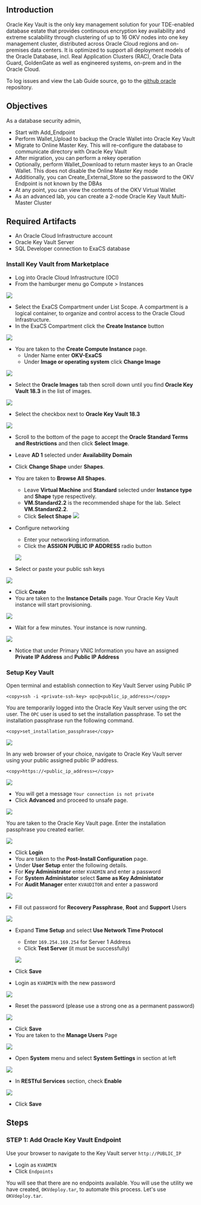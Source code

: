 ## Introduction

Oracle Key Vault is the only key management solution for your TDE-enabled database estate that provides continuous encryption key availability and extreme scalability through clustering of up to 16 OKV nodes into one key management cluster, distributed across Oracle Cloud regions and on-premises data centers. It is optimized to support all deployment models of the Oracle Database, incl. Real Application Clusters (RAC), Oracle Data Guard, GoldenGate as well as engineered systems, on-prem and in the Oracle Cloud.

To log issues and view the Lab Guide source, go to the [github oracle](https://github.com/oracle/learning-library/issues/new) repository.

## Objectives

As a database security admin,

- Start with Add_Endpoint
- Perform Wallet_Upload to backup the Oracle Wallet into Oracle Key Vault
- Migrate to Online Master Key. This will re-configure the database to communicate directory with Oracle Key Vault
- After migration, you can perform a rekey operation
- Optionally, perform Wallet_Download to return master keys to an Oracle Wallet. This does not disable the Online Master Key mode
- Additionally, you can Create_External_Store so the password to the OKV Endpoint is not known by the DBAs
- At any point, you can view the contents of the OKV Virtual Wallet
- As an advanced lab, you can create a 2-node Oracle Key Vault Multi-Master Cluster


## Required Artifacts

- An Oracle Cloud Infrastructure account
- Oracle Key Vault Server
- SQL Developer connection to ExaCS database


### Install Key Vault from Marketplace

- Log into Oracle Cloud Infrastructure (OCI)
- From the hamburger menu go Compute > Instances

![](./images/dbsec/okv/instances.png " ")

- Select the ExaCS Compartment under List Scope. A compartment is a logical container, to organize and control access to the Oracle Cloud Infrastructure.
- In the ExaCS Compartment click the **Create Instance** button

![](./images/dbsec/okv/create-instance.png " ")

- You are taken to the **Create Compute Instance** page.
  - Under Name enter **OKV-ExaCS**
  - Under **Image or operating system** click **Change Image**

 ![](./images/dbsec/okv/change-image.png " ")
  - Select the **Oracle Images** tab then scroll down until you find  **Oracle Key Vault 18.3** in the list of images.

  ![](./images/dbsec/okv/oracle-images-tab.png " ")
  - Select the checkbox next to **Oracle Key Vault 18.3**

  ![](./images/dbsec/okv/okv-checkbox.png " ")
  - Scroll to the bottom of the page to accept the **Oracle Standard Terms and Restrictions** and then click **Select Image**.
- Leave **AD 1** selected under **Availability Domain**
- Click **Change Shape** under **Shapes**.
- You are taken to **Browse All Shapes**.
  - Leave **Virtual Machine** and **Standard** selected under **Instance type** and **Shape** type respectively.
  - **VM.Standard2.2** is the recommended shape for the lab. Select **VM.Standard2.2**.
  - Click **Select Shape**
![](./images/dbsec/okv/vm-shapes.png " ")

- Configure networking
  - Enter your networking information.
  - Click the **ASSIGN PUBLIC IP ADDRESS** radio button

  ![](./images/dbsec/okv/configure-networking.png " ")

- Select or paste your public ssh keys

![](./images/dbsec/okv/ssh-key.png " ")

- Click **Create**
- You are taken to the **Instance Details** page. Your Oracle Key Vault instance will start provisioning.

![](./images/dbsec/okv/okv-provisioning.png " ")

- Wait for a few minutes. Your instance is now running.

![](./images/dbsec/okv/okv-running.png " ")

- Notice that under Primary VNIC Information you have an assigned **Private IP Address** and **Public IP Address**

### Setup Key Vault

Open terminal and establish connection to Key Vault Server using Public IP
```
<copy>ssh -i <private-ssh-key> opc@<public_ip_address></copy>
```

You are temporarily logged into the Oracle Key Vault server using the `OPC` user. The `OPC` user is used to set the installation passphrase. To set the installation passphrase run the following command.

```
<copy>set_installation_passphrase</copy>
```

![](./images/dbsec/okv/set-okv-pass.png " ")

In any web browser of your choice, navigate to Oracle Key Vault server using your public assigned public IP address.

```
<copy>https://<public_ip_address></copy>
```

![](./images/dbsec/okv/privacy-error.png " ")

- You will get a message `Your connection is not private`
- Click **Advanced** and proceed to unsafe page.

![](./images/dbsec/okv/web-proceed.png " ")

You are taken to the Oracle Key Vault page. Enter the installation passphrase you created earlier.

![](./images/dbsec/okv/set-okv-pass-page.png " ")

- Click **Login**
- You are taken to the **Post-Install Configuration** page.
- Under **User Setup** enter the following details.
 - For **Key Administrator** enter `KVADMIN` and enter a password
 - For **System Administator** select **Same as Key Administator**
 - For **Audit Manager** enter `KVAUDITOR` and enter a password

 ![](./images/dbsec/okv/post-install-config.png " ")

- Fill out password for **Recovery Passphrase**, **Root** and **Support** Users

 ![](./images/dbsec/okv/other-passwords.png " ")

- Expand **Time Setup** and select **Use Network Time Protocol**
  - Enter `169.254.169.254` for Server 1 Address
  - Click **Test Server** (it must be successfully)

  ![](./images/dbsec/okv/time-setup.png " ")

 - Click **Save**
- Login as `KVADMIN` with the new password

 ![](./images/dbsec/okv/kvadmin-login.png " ")

- Reset the password (please use a strong one as a permanent password)

 ![](./images/dbsec/okv/reset-password.png " ")

 - Click **Save**
 - You are taken to the **Manage Users** Page

 ![](./images/dbsec/okv/okv-server-users.png " ")

- Open **System** menu and select **System Settings** in section at left

 ![](./images/dbsec/okv/system-settings.png " ")

- In **RESTful Services** section, check **Enable**

 ![](./images/dbsec/okv/restful-services.png " ")

- Click **Save**


## Steps

### STEP 1: Add Oracle Key Vault Endpoint

Use your browser to navigate to the Key Vault server `http://PUBLIC_IP`

- Login as `KVADMIN`
- Click `Endpoints`

You will see that there are no endpoints available. You will use the utility we have created, `OKVdeploy.tar`, to automate this process. Let's use `OKVdeploy.tar`.

